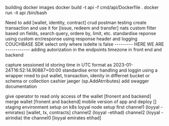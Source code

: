 

building docker images
docker build -t api -f cmd/api/Dockerfile  .
docker run -it api /bin/bash


Need to add
[wallet, identity, contract] crud postman testing
create transaction and use it for [issue, redeem and transfer]
nats
custom filter based on fields, search query, ordere by, limit, etc.
standardise reponse using custom err/response using response header and logging
COUCHBASE SDK
select only where isdelte is false
--------- HERE WE ARE ------------
adding autorization in the endpoints
timezone in front end and backend

capture sessioned id
storing time in UTC format as 2023-01-24T16:52:14.90887+00:00
standardise error handling and loggin using a wrapper
nned to put wallet, transaction, idenity in differnet bucket or schema or collection
cashier
jaeger (sp.AddAtrributes)
add swagger documentation


give operator to read only access of the wallet [fronent and backend]
merge wallet [fronent and backend]
mobile version of app and deploy []
staging environment setup on k8s
loyyal node setup
first
channel1 (loyyal -emirates) [wallet, tx, contracts]
channel2 (loyyal -etihad)
channel2 (loyyal -airindia)
the channel0 [loyyal emirates etihad]
